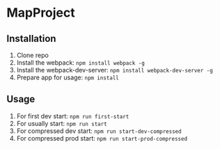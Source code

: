 # MapProject

## Installation
1. Clone repo
2. Install the webpack: `npm install webpack -g`
3. Install the webpack-dev-server: `npm install webpack-dev-server -g`
2. Prepare app for usage: `npm install`

## Usage
1. For first dev start: `npm run first-start`
2. For usually start: `npm run start`
3. For compressed dev start: `npm run start-dev-compressed`
4. For compressed prod start: `npm run start-prod-compressed`
